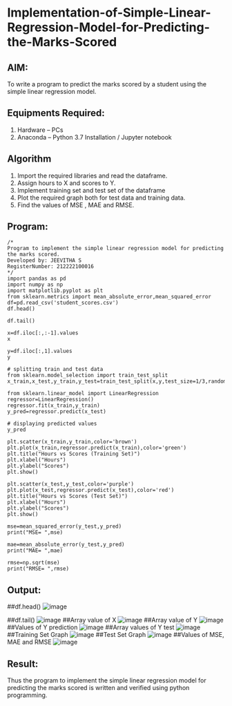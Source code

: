 # Implementation-of-Simple-Linear-Regression-Model-for-Predicting-the-Marks-Scored

## AIM:
To write a program to predict the marks scored by a student using the simple linear regression model.

## Equipments Required:
1. Hardware – PCs
2. Anaconda – Python 3.7 Installation / Jupyter notebook

## Algorithm
1. Import the required libraries and read the dataframe.
2. Assign hours to X and scores to Y.
3. Implement training set and test set of the dataframe
4. Plot the required graph both for test data and training data.
5. Find the values of MSE , MAE and RMSE.
## Program:
```
/*
Program to implement the simple linear regression model for predicting the marks scored.
Developed by: JEEVITHA S
RegisterNumber: 212222100016  
*/
import pandas as pd
import numpy as np
import matplotlib.pyplot as plt
from sklearn.metrics import mean_absolute_error,mean_squared_error
df=pd.read_csv('student_scores.csv')
df.head()

df.tail()

x=df.iloc[:,:-1].values
x

y=df.iloc[:,1].values
y

# splitting train and test data
from sklearn.model_selection import train_test_split
x_train,x_test,y_train,y_test=train_test_split(x,y,test_size=1/3,random_state=0)

from sklearn.linear_model import LinearRegression
regressor=LinearRegression()
regressor.fit(x_train,y_train)
y_pred=regressor.predict(x_test)

# displaying predicted values
y_pred

plt.scatter(x_train,y_train,color='brown')
plt.plot(x_train,regressor.predict(x_train),color='green')
plt.title("Hours vs Scores (Training Set)")
plt.xlabel("Hours")
plt.ylabel("Scores")
plt.show()

plt.scatter(x_test,y_test,color='purple')
plt.plot(x_test,regressor.predict(x_test),color='red')
plt.title("Hours vs Scores (Test Set)")
plt.xlabel("Hours")
plt.ylabel("Scores")
plt.show()

mse=mean_squared_error(y_test,y_pred)
print("MSE= ",mse)

mae=mean_absolute_error(y_test,y_pred)
print("MAE= ",mae)

rmse=np.sqrt(mse)
print("RMSE= ",rmse)
```

## Output:
 ##df.head()
![image](https://github.com/Jeevithha/Implementation-of-Simple-Linear-Regression-Model-for-Predicting-the-Marks-Scored/assets/123623197/e6660457-7c4e-46c9-914a-ab287232f32c)

##df.tail()
![image](https://github.com/Jeevithha/Implementation-of-Simple-Linear-Regression-Model-for-Predicting-the-Marks-Scored/assets/123623197/82a6c704-534c-48d3-930c-e6ba4724613d)
##Array value of X
![image](https://github.com/Jeevithha/Implementation-of-Simple-Linear-Regression-Model-for-Predicting-the-Marks-Scored/assets/123623197/d1b0480e-0a5c-4011-b0eb-b80198decce6)
##Array value of Y
![image](https://github.com/Jeevithha/Implementation-of-Simple-Linear-Regression-Model-for-Predicting-the-Marks-Scored/assets/123623197/63b418ad-fa05-45c8-a696-dfaeb71db6c8)
##Values of Y prediction
![image](https://github.com/Jeevithha/Implementation-of-Simple-Linear-Regression-Model-for-Predicting-the-Marks-Scored/assets/123623197/0303b5d2-ae86-4f13-b755-323de3d3ce7e)
##Array values of Y test
![image](https://github.com/Jeevithha/Implementation-of-Simple-Linear-Regression-Model-for-Predicting-the-Marks-Scored/assets/123623197/31b3e922-9142-4d0b-acab-55f880473428)
##Training Set Graph
![image](https://github.com/Jeevithha/Implementation-of-Simple-Linear-Regression-Model-for-Predicting-the-Marks-Scored/assets/123623197/ff8d3c4b-0043-4a0e-8b24-b532c0cd40d0)
##Test Set Graph
![image](https://github.com/Jeevithha/Implementation-of-Simple-Linear-Regression-Model-for-Predicting-the-Marks-Scored/assets/123623197/1021b83d-20fc-4374-bb3e-55c8ad607c66)
##Values of MSE, MAE and RMSE
![image](https://github.com/Jeevithha/Implementation-of-Simple-Linear-Regression-Model-for-Predicting-the-Marks-Scored/assets/123623197/d629eb9b-e832-444d-bc19-969b152cb04c)
## Result:
Thus the program to implement the simple linear regression model for predicting the marks scored is written and verified using python programming.
